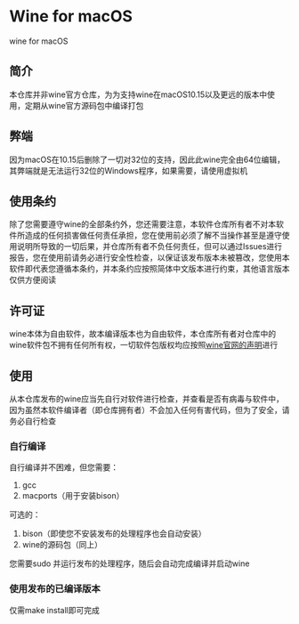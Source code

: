 # Wine for macOS

wine for macOS

## 简介

本仓库并非wine官方仓库，为为支持wine在macOS10.15以及更远的版本中使用，定期从wine官方源码包中编译打包

## 弊端

因为macOS在10.15后删除了一切对32位的支持，因此此wine完全由64位编辑，其弊端就是无法运行32位的Windows程序，如果需要，请使用虚拟机

## 使用条约

除了您需要遵守wine的全部条约外，您还需要注意，本软件仓库所有者不对本软件所造成的任何损害做任何责任承担，您在使用前必须了解不当操作甚至是遵守使用说明所导致的一切后果，并仓库所有者不负任何责任，但可以通过Issues进行报告，您在使用前请务必进行安全性检查，以保证该发布版本未被篡改，您使用本软件即代表您遵循本条约，并本条约应按照简体中文版本进行约束，其他语言版本仅供方便阅读

## 许可证

wine本体为自由软件，故本编译版本也为自由软件，本仓库所有者对仓库中的wine软件包不拥有任何所有权，一切软件包版权均应按照[wine官网的声明](https://wiki.winehq.org/Licensing)进行

## 使用

从本仓库发布的wine应当先自行对软件进行检查，并查看是否有病毒与软件中，因为虽然本软件编译者（即仓库拥有者）不会加入任何有害代码，但为了安全，请务必自行检查

### 自行编译

自行编译并不困难，但您需要：

1. gcc
2. macports（用于安装bison）

可选的：

1. bison（即使您不安装发布的处理程序也会自动安装）
2. wine的源码包（同上）

您需要sudo 并运行发布的处理程序，随后会自动完成编译并启动wine

### 使用发布的已编译版本

仅需make install即可完成
